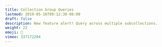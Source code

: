 ```yaml
---
title: Collection Group Queries
lastmod: 2019-05-16T09:12:30-08:00
draft: false
description: New feature alert! Query across multiple subcollections. 
weight: 22
emoji: 🚨
vimeo: 337172204
---
```


